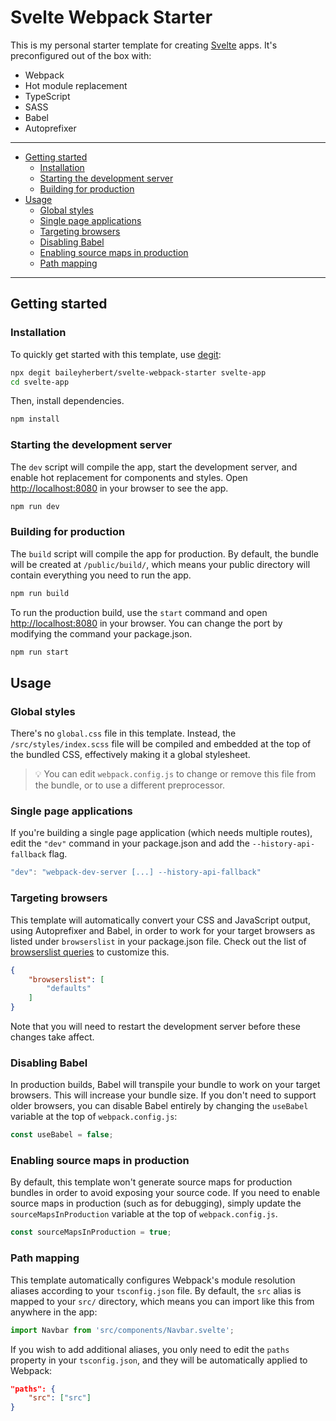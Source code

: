 # Svelte Webpack Starter
This is my personal starter template for creating [Svelte](https://svelte.dev) apps. It's preconfigured out of the box with:

- Webpack
- Hot module replacement
- TypeScript
- SASS
- Babel
- Autoprefixer

---

- [Getting started](#getting-started)
	- [Installation](#installation)
	- [Starting the development server](#starting-the-development-server)
	- [Building for production](#building-for-production)
- [Usage](#usage)
	- [Global styles](#global-styles)
	- [Single page applications](#single-page-applications)
	- [Targeting browsers](#targeting-browsers)
	- [Disabling Babel](#disabling-babel)
	- [Enabling source maps in production](#enabling-source-maps-in-production)
	- [Path mapping](#path-mapping)

---

## Getting started

### Installation
To quickly get started with this template, use [degit](https://github.com/Rich-Harris/degit):

```bash
npx degit baileyherbert/svelte-webpack-starter svelte-app
cd svelte-app
```

Then, install dependencies.

```bash
npm install
```

### Starting the development server
The `dev` script will compile the app, start the development server, and enable hot replacement for components and styles. Open [http://localhost:8080](http://localhost:8080) in your browser to see the app.

```bash
npm run dev
```

### Building for production
The `build` script will compile the app for production. By default, the bundle will be created at `/public/build/`, which means your public directory will contain everything you need to run the app.

```bash
npm run build
```

To run the production build, use the `start` command and open [http://localhost:8080](http://localhost:8080) in your browser. You can change the port by modifying the command your package.json.

```bash
npm run start
```

## Usage

### Global styles
There's no `global.css` file in this template. Instead, the `/src/styles/index.scss` file will be compiled and embedded at the top of the bundled CSS, effectively making it a global stylesheet.

> 💡  You can edit `webpack.config.js` to change or remove this file from the bundle, or to use a different preprocessor.

### Single page applications
If you're building a single page application (which needs multiple routes), edit the `"dev"` command in your package.json and add the `--history-api-fallback` flag.

```js
"dev": "webpack-dev-server [...] --history-api-fallback"
```

### Targeting browsers
This template will automatically convert your CSS and JavaScript output, using Autoprefixer and Babel, in order to work for your target browsers as listed under `browserslist` in your package.json file. Check out the list of [browserslist queries](https://github.com/browserslist/browserslist#full-list) to customize this.

```json
{
	"browserslist": [
		"defaults"
	]
}
```
Note that you will need to restart the development server before these changes take affect.

### Disabling Babel
In production builds, Babel will transpile your bundle to work on your target browsers. This will increase your bundle size. If you don't need to support older browsers, you can disable Babel entirely by changing the `useBabel` variable at the top of `webpack.config.js`:

```js
const useBabel = false;
```

### Enabling source maps in production
By default, this template won't generate source maps for production bundles in order to avoid exposing your source code. If you need to enable source maps in production (such as for debugging), simply update the `sourceMapsInProduction` variable at the top of `webpack.config.js`.

```js
const sourceMapsInProduction = true;
```

### Path mapping
This template automatically configures Webpack's module resolution aliases according to your `tsconfig.json` file. By default, the `src` alias is mapped to your `src/` directory, which means you can import like this from anywhere in the app:

```js
import Navbar from 'src/components/Navbar.svelte';
```

If you wish to add additional aliases, you only need to edit the `paths` property in your `tsconfig.json`, and they will be automatically applied to Webpack:

```json
"paths": {
	"src": ["src"]
}
```
